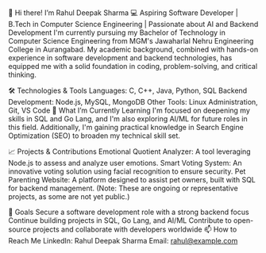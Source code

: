 👋 Hi there! I’m Rahul Deepak Sharma
💻 Aspiring Software Developer | B.Tech in Computer Science Engineering | Passionate about AI and Backend Development
I'm currently pursuing my Bachelor of Technology in Computer Science Engineering from MGM's Jawaharlal Nehru Engineering College in Aurangabad. My academic background, combined with hands-on experience in software development and backend technologies, has equipped me with a solid foundation in coding, problem-solving, and critical thinking.

🛠️ Technologies & Tools
Languages: C, C++, Java, Python, SQL
Backend Development: Node.js, MySQL, MongoDB
Other Tools: Linux Administration, Git, VS Code
🌱 What I’m Currently Learning
I'm focused on deepening my skills in SQL and Go Lang, and I'm also exploring AI/ML for future roles in this field. Additionally, I'm gaining practical knowledge in Search Engine Optimization (SEO) to broaden my technical skill set.

📈 Projects & Contributions
Emotional Quotient Analyzer: A tool leveraging Node.js to assess and analyze user emotions.
Smart Voting System: An innovative voting solution using facial recognition to ensure security.
Pet Parenting Website: A platform designed to assist pet owners, built with SQL for backend management.
(Note: These are ongoing or representative projects, as some are not yet public.)

🔭 Goals
Secure a software development role with a strong backend focus
Continue building projects in SQL, Go Lang, and AI/ML
Contribute to open-source projects and collaborate with developers worldwide
📫 How to Reach Me
LinkedIn: Rahul Deepak Sharma
Email: rahul@example.com
